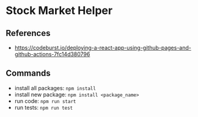 # Stock Market Helper

## References

- https://codeburst.io/deploying-a-react-app-using-github-pages-and-github-actions-7fc14d380796

## Commands

- install all packages: `npm install`
- install new package: `npm install <package_name>`
- run code: `npm run start`
- run tests: `npm run test`
